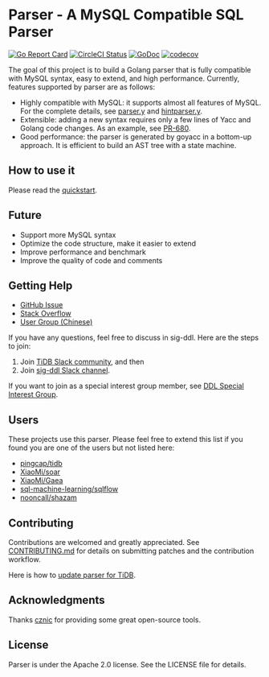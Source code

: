 # Parser - A MySQL Compatible SQL Parser

[![Go Report Card](https://goreportcard.com/badge/github.com/pingcap/parser)](https://goreportcard.com/report/github.com/pingcap/parser)
[![CircleCI Status](https://circleci.com/gh/pingcap/parser.svg?style=shield)](https://circleci.com/gh/pingcap/parser)
[![GoDoc](https://godoc.org/github.com/pingcap/parser?status.svg)](https://godoc.org/github.com/pingcap/parser)
[![codecov](https://codecov.io/gh/pingcap/parser/branch/master/graph/badge.svg)](https://codecov.io/gh/pingcap/parser)

The goal of this project is to build a Golang parser that is fully compatible with MySQL syntax, easy to extend, and high performance. Currently, features supported by parser are as follows:

- Highly compatible with MySQL: it supports almost all features of MySQL. For the complete details, see [parser.y](https://github.com/pingcap/parser/blob/master/parser.y) and [hintparser.y](https://github.com/pingcap/parser/blob/master/hintparser.y).
- Extensible: adding a new syntax requires only a few lines of Yacc and Golang code changes. As an example, see [PR-680](https://github.com/pingcap/parser/pull/680/files).
- Good performance: the parser is generated by goyacc in a bottom-up approach. It is efficient to build an AST tree with a state machine.

## How to use it

Please read the [quickstart](https://github.com/pingcap/parser/blob/master/docs/quickstart.md).

## Future

- Support more MySQL syntax
- Optimize the code structure, make it easier to extend
- Improve performance and benchmark
- Improve the quality of code and comments

## Getting Help

- [GitHub Issue](https://github.com/pingcap/parser/issues)
- [Stack Overflow](https://stackoverflow.com/questions/tagged/tidb)
- [User Group (Chinese)](https://asktug.com/)

If you have any questions, feel free to discuss in sig-ddl. Here are the steps to join:
1. Join [TiDB Slack community](https://pingcap.com/tidbslack/), and then
2. Join [sig-ddl Slack channel](https://slack.tidb.io/invite?team=tidb-community&channel=sig-ddl&ref=github_sig).

If you want to join as a special interest group member, see [DDL Special Interest Group](https://github.com/pingcap/community/tree/master/special-interest-groups/sig-ddl).

## Users

These projects use this parser. Please feel free to extend this list if you
found you are one of the users but not listed here:

- [pingcap/tidb](https://github.com/pingcap/tidb)
- [XiaoMi/soar](https://github.com/XiaoMi/soar)
- [XiaoMi/Gaea](https://github.com/XiaoMi/Gaea)
- [sql-machine-learning/sqlflow](https://github.com/sql-machine-learning/sqlflow)
- [nooncall/shazam](https://github.com/nooncall/shazam)

## Contributing

Contributions are welcomed and greatly appreciated. See [CONTRIBUTING.md](https://github.com/pingcap/community/blob/master/CONTRIBUTING.md) for details on submitting patches and the contribution workflow.

Here is how to [update parser for TiDB](https://github.com/pingcap/parser/blob/master/docs/update-parser-for-tidb.md).

## Acknowledgments

Thanks [cznic](https://github.com/cznic) for providing some great open-source tools.

## License
Parser is under the Apache 2.0 license. See the LICENSE file for details.
